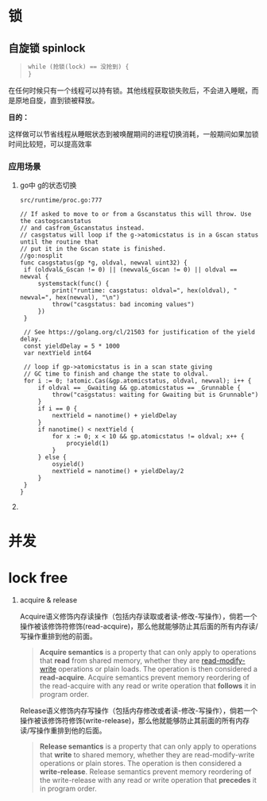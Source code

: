 # 锁

## 自旋锁 spinlock



> ```go
> while (抢锁(lock) == 没抢到) {
> }
> ```
>

在任何时候只有一个线程可以持有锁。其他线程获取锁失败后，不会进入睡眠，而是原地自旋，直到锁被释放。

**目的：**

这样做可以节省线程从睡眠状态到被唤醒期间的进程切换消耗，一般期间如果加锁时间比较短，可以提高效率

### 应用场景

1. go中 g的状态切换

   `src/runtime/proc.go:777`

   ```
   // If asked to move to or from a Gscanstatus this will throw. Use the castogscanstatus
   // and casfrom_Gscanstatus instead.
   // casgstatus will loop if the g->atomicstatus is in a Gscan status until the routine that
   // put it in the Gscan state is finished.
   //go:nosplit
   func casgstatus(gp *g, oldval, newval uint32) {
   	if (oldval&_Gscan != 0) || (newval&_Gscan != 0) || oldval == newval {
   		systemstack(func() {
   			print("runtime: casgstatus: oldval=", hex(oldval), " newval=", hex(newval), "\n")
   			throw("casgstatus: bad incoming values")
   		})
   	}
   
   	// See https://golang.org/cl/21503 for justification of the yield delay.
   	const yieldDelay = 5 * 1000
   	var nextYield int64
   
   	// loop if gp->atomicstatus is in a scan state giving
   	// GC time to finish and change the state to oldval.
   	for i := 0; !atomic.Cas(&gp.atomicstatus, oldval, newval); i++ {
   		if oldval == _Gwaiting && gp.atomicstatus == _Grunnable {
   			throw("casgstatus: waiting for Gwaiting but is Grunnable")
   		}
   		if i == 0 {
   			nextYield = nanotime() + yieldDelay
   		}
   		if nanotime() < nextYield {
   			for x := 0; x < 10 && gp.atomicstatus != oldval; x++ {
   				procyield(1)
   			}
   		} else {
   			osyield()
   			nextYield = nanotime() + yieldDelay/2
   		}
   	}
   }
   ```

   

2. 

# 并发



# lock free

1. acquire & release

   Acquire语义修饰内存读操作（包括内存读取或者读-修改-写操作），倘若一个操作被该修饰符修饰(read-acquire)，那么他就能够防止其后面的所有内存读/写操作重排到他的前面。

   > **Acquire semantics** is a property that can only apply to operations that **read** from shared memory, whether they are [read-modify-write](http://preshing.com/20120612/an-introduction-to-lock-free-programming#atomic-rmw) operations or plain loads. The operation is then considered a **read-acquire**. Acquire semantics prevent memory reordering of the read-acquire with any read or write operation that **follows** it in program order.

   Release语义修饰内存写操作（包括内存修改或者读-修改-写操作），倘若一个操作被该修饰符修饰(write-release)，那么他就能够防止其前面的所有内存读/写操作重排到他的后面。

   >**Release semantics** is a property that can only apply to operations that **write** to shared memory, whether they are read-modify-write operations or plain stores. The operation is then considered a **write-release**. Release semantics prevent memory reordering of the write-release with any read or write operation that **precedes** it in program order.